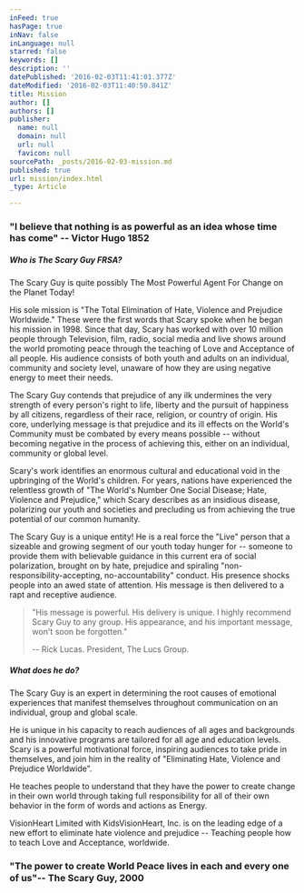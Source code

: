 ```yaml
---
inFeed: true
hasPage: true
inNav: false
inLanguage: null
starred: false
keywords: []
description: ''
datePublished: '2016-02-03T11:41:01.377Z'
dateModified: '2016-02-03T11:40:50.841Z'
title: Mission
author: []
authors: []
publisher:
  name: null
  domain: null
  url: null
  favicon: null
sourcePath: _posts/2016-02-03-mission.md
published: true
url: mission/index.html
_type: Article

---
```

### "I believe that nothing is as powerful as an idea whose time has come" -- Victor Hugo 1852

##### Who is The Scary Guy FRSA?

The Scary Guy is quite possibly The Most Powerful Agent For Change on the Planet Today!

His sole mission is "The Total Elimination of Hate, Violence and Prejudice Worldwide."  These were the first words that Scary spoke when he began his mission in 1998\. Since that day, Scary has worked with over 10 million people through Television, film, radio, social media and live shows around the world promoting peace through the teaching of Love and Acceptance of all people. His audience consists of both youth and adults on an individual, community and society level, unaware of how they are using negative energy to meet their needs.

The Scary Guy contends that prejudice of any ilk undermines the very strength of every person's right to life, liberty and the pursuit of happiness by all citizens, regardless of their race, religion, or country of origin. His core, underlying message is that prejudice and its ill effects on the World's Community must be combated by every means possible -- without becoming negative in the process of achieving this, either on an individual, community or global level.

Scary's work identifies an enormous cultural and educational void in the upbringing of the World's children. For years, nations have experienced the relentless growth of  "The World's Number One Social Disease; Hate, Violence and Prejudice," which Scary describes as an insidious disease, polarizing our youth and societies and precluding us from achieving the true potential of our common humanity.

The Scary Guy is a unique entity! He is a real force the "Live" person that a sizeable and growing segment of our youth today hunger for -- someone to provide them with believable guidance in this current era of social polarization, brought on by hate, prejudice and spiraling "non-responsibility-accepting, no-accountability" conduct. His presence shocks people into an awed state of attention. His message is then delivered to a rapt and receptive audience.

> "His message is powerful. His delivery is unique. I highly recommend Scary Guy to any group. His appearance, and his important message, won't soon be forgotten."  
> 
> -- Rick Lucas. President, The Lucs Group.

##### What does he do?

The Scary Guy is an expert in determining the root causes of emotional experiences that manifest themselves throughout communication on an individual, group and global scale.

He is unique in his capacity to reach audiences of all ages and backgrounds and his innovative programs are tailored for all age and education levels. Scary is a powerful motivational force, inspiring audiences to take pride in themselves, and join him in the reality of "Eliminating Hate, Violence and Prejudice Worldwide".

He teaches people to understand that they have the power to create change in their own world through taking full responsibility for all of their own behavior in the form of words and actions as Energy.

VisionHeart Limited with KidsVisionHeart, Inc. is on the leading edge of a new effort to eliminate hate violence and prejudice -- Teaching people how to teach Love and Acceptance, worldwide.

### "The power to create World Peace lives in each and every one of us"-- The Scary Guy, 2000